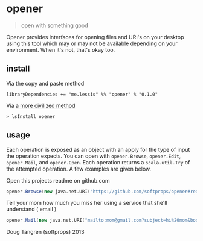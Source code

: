 # opener

> open with something good

Opener provides interfaces for opening files and URI's on your desktop using this [tool](http://docs.oracle.com/javase/6/docs/api/java/awt/Desktop.html) which may or may not be available depending on your environment. When it's not, that's okay too.

## install

Via the copy and paste method

    libraryDependencies += "me.lessis" %% "opener" % "0.1.0"
    
Via [a more civilized method](https://github.com/softprops/ls#readme)

    > lsInstall opener

## usage

Each operation is exposed as an object with an apply for the type of input the operation expects. You can open with `opener.Browse`, `opener.Edit`, `opener.Mail`, and `opener.Open`. Each operation returns a `scala.util.Try` of the attempted operation. A few examples are given below.

Open this projects readme on github.com

```scala
opener.Browse(new java.net.URI("https://github.com/softprops/opener#readme"))
```

Tell your mom how much you miss her using a service that she'll understand ( email )

```scala
opener.Mail(new java.net.URI("mailto:mom@gmail.com?subject=hi%20mom&body=miss%20you"))
```

Doug Tangren (softprops) 2013
